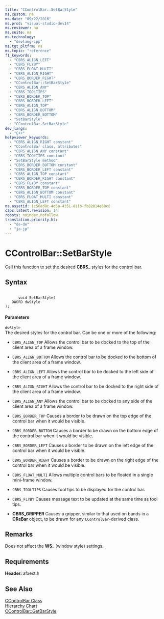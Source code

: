 ```yaml
---
title: "CControlBar::SetBarStyle"
ms.custom: na
ms.date: "09/22/2016"
ms.prod: "visual-studio-dev14"
ms.reviewer: na
ms.suite: na
ms.technology: 
  - "devlang-cpp"
ms.tgt_pltfrm: na
ms.topic: "reference"
f1_keywords: 
  - "CBRS_ALIGN_LEFT"
  - "CBRS_FLYBY"
  - "CBRS_FLOAT_MULTI"
  - "CBRS_ALIGN_RIGHT"
  - "CBRS_BORDER_RIGHT"
  - "CControlBar::SetBarStyle"
  - "CBRS_ALIGN_ANY"
  - "CBRS_TOOLTIPS"
  - "CBRS_BORDER_TOP"
  - "CBRS_BORDER_LEFT"
  - "CBRS_ALIGN_TOP"
  - "CBRS_ALIGN_BOTTOM"
  - "CBRS_BORDER_BOTTOM"
  - "SetBarStyle"
  - "CControlBar.SetBarStyle"
dev_langs: 
  - "C++"
helpviewer_keywords: 
  - "CBRS_ALIGN_RIGHT constant"
  - "CControlBar class, attributes"
  - "CBRS_ALIGN_ANY constant"
  - "CBRS_TOOLTIPS constant"
  - "SetBarStyle method"
  - "CBRS_BORDER_BOTTOM constant"
  - "CBRS_BORDER_LEFT constant"
  - "CBRS_ALIGN_TOP constant"
  - "CBRS_BORDER_RIGHT constant"
  - "CBRS_FLYBY constant"
  - "CBRS_BORDER_TOP constant"
  - "CBRS_ALIGN_BOTTOM constant"
  - "CBRS_FLOAT_MULTI constant"
  - "CBRS_ALIGN_LEFT constant"
ms.assetid: 1c56ed8c-4d5a-4351-811b-fb82014e68c8
caps.latest.revision: 14
robots: noindex,nofollow
translation.priority.ht: 
  - "de-de"
  - "ja-jp"
---
```

# CControlBar::SetBarStyle
Call this function to set the desired **CBRS_** styles for the control bar.  
  
## Syntax  
  
```  
  
      void SetBarStyle(  
   DWORD dwStyle   
);  
```  
  
#### Parameters  
 `dwStyle`  
 The desired styles for the control bar. Can be one or more of the following:  
  
-   `CBRS_ALIGN_TOP` Allows the control bar to be docked to the top of the client area of a frame window.  
  
-   `CBRS_ALIGN_BOTTOM` Allows the control bar to be docked to the bottom of the client area of a frame window.  
  
-   `CBRS_ALIGN_LEFT` Allows the control bar to be docked to the left side of the client area of a frame window.  
  
-   `CBRS_ALIGN_RIGHT` Allows the control bar to be docked to the right side of the client area of a frame window.  
  
-   `CBRS_ALIGN_ANY` Allows the control bar to be docked to any side of the client area of a frame window.  
  
-   `CBRS_BORDER_TOP` Causes a border to be drawn on the top edge of the control bar when it would be visible.  
  
-   `CBRS_BORDER_BOTTOM` Causes a border to be drawn on the bottom edge of the control bar when it would be visible.  
  
-   `CBRS_BORDER_LEFT` Causes a border to be drawn on the left edge of the control bar when it would be visible.  
  
-   `CBRS_BORDER_RIGHT` Causes a border to be drawn on the right edge of the control bar when it would be visible.  
  
-   `CBRS_FLOAT_MULTI` Allows multiple control bars to be floated in a single mini-frame window.  
  
-   `CBRS_TOOLTIPS` Causes tool tips to be displayed for the control bar.  
  
-   `CBRS_FLYBY` Causes message text to be updated at the same time as tool tips.  
  
-   **CBRS_GRIPPER** Causes a gripper, similar to that used on bands in a **CReBar** object, to be drawn for any `CControlBar`-derived class.  
  
## Remarks  
 Does not affect the **WS_** (window style) settings.  
  
## Requirements  
 **Header:** afxext.h  
  
## See Also  
 [CControlBar Class](../vs140/ccontrolbar-class.md)   
 [Hierarchy Chart](../vs140/hierarchy-chart.md)   
 [CControlBar::GetBarStyle](../vs140/ccontrolbar--getbarstyle.md)